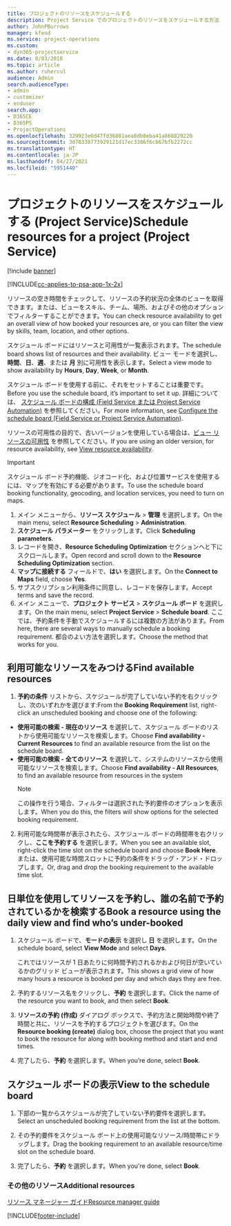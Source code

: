 ```yaml
---
title: プロジェクトのリソースをスケジュールする
description: Project Service でのプロジェクトのリソースをスケジュールする方法
author: JohnPBurrows
manager: kfend
ms.service: project-operations
ms.custom:
- dyn365-projectservice
ms.date: 8/03/2018
ms.topic: article
ms.author: ruhercul
audience: Admin
search.audienceType:
- admin
- customizer
- enduser
search.app:
- D365CE
- D365PS
- ProjectOperations
ms.openlocfilehash: 329923e6d47fd36881aea8db8eba41a868829220
ms.sourcegitcommit: 3d78338773929121d17ec3386f6cb67bfb2272cc
ms.translationtype: HT
ms.contentlocale: ja-JP
ms.lasthandoff: 04/27/2021
ms.locfileid: "5951440"
---
```

# <a name="schedule-resources-for-a-project-project-service"></a><span data-ttu-id="aa297-103">プロジェクトのリソースをスケジュールする (Project Service)</span><span class="sxs-lookup"><span data-stu-id="aa297-103">Schedule resources for a project (Project Service)</span></span>

[!include [banner](../includes/psa-now-project-operations.md)]

[!INCLUDE[cc-applies-to-psa-app-1x-2x](../includes/cc-applies-to-psa-app-1x-2x.md)]

<span data-ttu-id="aa297-104">リソースの空き時間をチェックして、リソースの予約状況の全体のビューを取得できます。または、ビューをスキル、チーム、場所、およびその他のオプションでフィルターすることができます。</span><span class="sxs-lookup"><span data-stu-id="aa297-104">You can check resource availability to get an overall view of how booked your resources are, or you can filter the view by skills, team, location, and other options.</span></span>  
  
<span data-ttu-id="aa297-105">スケジュール ボードにはリソースと可用性が一覧表示されます。</span><span class="sxs-lookup"><span data-stu-id="aa297-105">The schedule board shows list of resources and their availability.</span></span> <span data-ttu-id="aa297-106">ビュー モードを選択し、**時間**、**日**、**週**、または **月** 別に可用性を表示します。</span><span class="sxs-lookup"><span data-stu-id="aa297-106">Select a view mode to show availability by **Hours**, **Day**, **Week**, or **Month**.</span></span>  
  
<span data-ttu-id="aa297-107">スケジュール ボードを使用する前に、それをセットすることは重要です。</span><span class="sxs-lookup"><span data-stu-id="aa297-107">Before you use the schedule board, it’s important to set it up.</span></span> <span data-ttu-id="aa297-108">詳細については、 [スケジュール ボードの構成 (Field Service または Project Service Automation)](/dynamics365/field-service/configure-schedule-board) を参照してください。</span><span class="sxs-lookup"><span data-stu-id="aa297-108">For more information, see [Configure the schedule board (Field Service or Project Service Automation)](/dynamics365/field-service/configure-schedule-board).</span></span>
  
<span data-ttu-id="aa297-109">リソースの可用性の目的で、古いバージョンを使用している場合は、[ビュー リソースの可用性](../psa/view-resource-availability.md) を参照してください。</span><span class="sxs-lookup"><span data-stu-id="aa297-109">If you are using an older version, for resource availability, see [View resource availability](../psa/view-resource-availability.md).</span></span>  

> [!IMPORTANT]
>  <span data-ttu-id="aa297-110">スケジュール ボード予約機能、ジオコード化、および位置サービスを使用するには、マップを有効にする必要があります。</span><span class="sxs-lookup"><span data-stu-id="aa297-110">To use the schedule board booking functionality, geocoding, and location services, you need to turn on maps.</span></span>  
> 
> 1. <span data-ttu-id="aa297-111">メイン メニューから、**リソース スケジュール** > **管理** を選択します。</span><span class="sxs-lookup"><span data-stu-id="aa297-111">On the main menu, select **Resource Scheduling** > **Administration**.</span></span>  
> 2. <span data-ttu-id="aa297-112">**スケジュール パラメーター** をクリックします。</span><span class="sxs-lookup"><span data-stu-id="aa297-112">Click **Scheduling parameters**.</span></span>  
> 3. <span data-ttu-id="aa297-113">レコードを開き、**Resource Scheduling Optimization** セクションへと下にスクロールします。</span><span class="sxs-lookup"><span data-stu-id="aa297-113">Open record and scroll down to the **Resource Scheduling Optimization** section.</span></span>  
> 4. <span data-ttu-id="aa297-114">**マップに接続する** フィールドで、**はい** を選択します。</span><span class="sxs-lookup"><span data-stu-id="aa297-114">On the **Connect to Maps** field, choose **Yes**.</span></span>  
> 5. <span data-ttu-id="aa297-115">サブスクリプション利用条件に同意し、レコードを保存します。</span><span class="sxs-lookup"><span data-stu-id="aa297-115">Accept terms and save the record.</span></span>  
> 6. <span data-ttu-id="aa297-116">メイン メニューで、**プロジェクト サービス** > **スケジュール ボード** を選択します。</span><span class="sxs-lookup"><span data-stu-id="aa297-116">On the main menu, select **Project Service** > **Schedule board**.</span></span> <span data-ttu-id="aa297-117">ここでは、予約条件を手動でスケジュールするには複数の方法があります。</span><span class="sxs-lookup"><span data-stu-id="aa297-117">From here, there are several ways to manually schedule a booking requirement.</span></span> <span data-ttu-id="aa297-118">都合のよい方法を選択します。</span><span class="sxs-lookup"><span data-stu-id="aa297-118">Choose the method that works for you.</span></span>
  
## <a name="find-available-resources"></a><span data-ttu-id="aa297-119">利用可能なリソースをみつける</span><span class="sxs-lookup"><span data-stu-id="aa297-119">Find available resources</span></span>

1.  <span data-ttu-id="aa297-120">**予約の条件** リストから、スケジュールが完了していない予約を右クリックし、次のいずれかを選びます:</span><span class="sxs-lookup"><span data-stu-id="aa297-120">From the **Booking Requirement** list, right-click an unscheduled booking and choose one of the following:</span></span>  
  
- <span data-ttu-id="aa297-121">**使用可能の検索 - 現在のリソース** を選択して、スケジュール ボードのリストから使用可能なリソースを検索します。</span><span class="sxs-lookup"><span data-stu-id="aa297-121">Choose **Find availability - Current Resources** to find an available resource from the list on the schedule board.</span></span>  
- <span data-ttu-id="aa297-122">**使用可能の検索 - 全てのリソース** を選択して、システムのリソースから使用可能なリソースを検索します。</span><span class="sxs-lookup"><span data-stu-id="aa297-122">Choose **Find availability - All Resources**, to find an available resource from resources in the system</span></span>  
   > [!NOTE]
   >  <span data-ttu-id="aa297-123">この操作を行う場合、フィルターは選択された予約要件のオプションを表示します。</span><span class="sxs-lookup"><span data-stu-id="aa297-123">When you do this, the filters will show options for the selected booking requirement.</span></span>  
  
2. <span data-ttu-id="aa297-124">利用可能な時間帯が表示されたら、スケジュール ボードの時間帯を右クリックし、**ここを予約する** を選択します。</span><span class="sxs-lookup"><span data-stu-id="aa297-124">When you see an available slot, right-click the time slot on the schedule board and choose **Book Here**.</span></span> <span data-ttu-id="aa297-125">または、使用可能な時間スロットに予約の条件をドラッグ・アンド・ドロップします。</span><span class="sxs-lookup"><span data-stu-id="aa297-125">Or, drag and drop the booking requirement to the available time slot.</span></span>  
  

## <a name="book-a-resource-using-the-daily-view-and-find-whos-under-booked"></a><span data-ttu-id="aa297-126">日単位を使用してリソースを予約し、誰の名前で予約されているかを検索する</span><span class="sxs-lookup"><span data-stu-id="aa297-126">Book a resource using the daily view and find who’s under-booked</span></span>
  
1.  <span data-ttu-id="aa297-127">スケジュール ボードで、**モードの表示** を選択し **日** を選択します。</span><span class="sxs-lookup"><span data-stu-id="aa297-127">On the schedule board, select **View Mode** and select **Days**.</span></span>  
  
    <span data-ttu-id="aa297-128">これではリソースが 1 日あたりに何時間予約されるかおよび何日が空いているかのグリッド ビューが表示されます。</span><span class="sxs-lookup"><span data-stu-id="aa297-128">This shows a grid view of how many hours a resource is booked per day and which days they are free.</span></span>  
  
2.  <span data-ttu-id="aa297-129">予約するリソース名をクリックし、**予約** を選択します。</span><span class="sxs-lookup"><span data-stu-id="aa297-129">Click the name of the resource you want to book, and then select **Book**.</span></span>  
  
3.  <span data-ttu-id="aa297-130">**リソースの予約 (作成)** ダイアログ ボックスで、予約方法と開始時間や終了時間と共に、リソースを予約するプロジェクトを選びます。</span><span class="sxs-lookup"><span data-stu-id="aa297-130">On the **Resource booking (create)** dialog box, choose the project that you want to book the resource for along with booking method and start and end times.</span></span>  
  
4.  <span data-ttu-id="aa297-131">完了したら、**予約** を選択します。</span><span class="sxs-lookup"><span data-stu-id="aa297-131">When you’re done, select **Book**.</span></span>  
  
## <a name="view-to-the-schedule-board"></a><span data-ttu-id="aa297-132">スケジュール ボードの表示</span><span class="sxs-lookup"><span data-stu-id="aa297-132">View to the schedule board</span></span>
  
1.  <span data-ttu-id="aa297-133">下部の一覧からスケジュールが完了していない予約要件を選択します。</span><span class="sxs-lookup"><span data-stu-id="aa297-133">Select an unscheduled booking requirement from the list at the bottom.</span></span>  
  
2.  <span data-ttu-id="aa297-134">その予約要件をスケジュール ボード上の使用可能なリソース/時間帯にドラッグします。</span><span class="sxs-lookup"><span data-stu-id="aa297-134">Drag the booking requirement to an available resource/time slot on the schedule board.</span></span>  
  
3.  <span data-ttu-id="aa297-135">完了したら、**予約** を選択します。</span><span class="sxs-lookup"><span data-stu-id="aa297-135">When you're done, select **Book**.</span></span>  
  
### <a name="additional-resources"></a><span data-ttu-id="aa297-136">その他のリソース</span><span class="sxs-lookup"><span data-stu-id="aa297-136">Additional resources</span></span>  
 [<span data-ttu-id="aa297-137">リソース マネージャー ガイド</span><span class="sxs-lookup"><span data-stu-id="aa297-137">Resource manager guide</span></span>](../psa/resource-manager-guide.md)


[!INCLUDE[footer-include](../includes/footer-banner.md)]